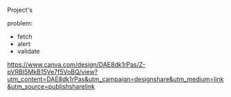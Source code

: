 Project's

problem:
+ fetch
+ alert
+ validate

https://www.canva.com/design/DAE8dk1rPas/Z-pVRBI5MkB15Ve7f5VoBQ/view?utm_content=DAE8dk1rPas&utm_campaign=designshare&utm_medium=link&utm_source=publishsharelink